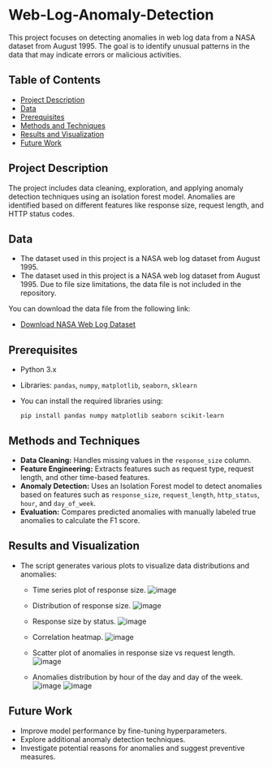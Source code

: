 # Web-Log-Anomaly-Detection
This project focuses on detecting anomalies in web log data from a NASA dataset from August 1995. The goal is to identify unusual patterns in the data that may indicate errors or malicious activities.

## Table of Contents

- [Project Description](#project-description)
- [Data](#data)
- [Prerequisites](#prerequisites)
- [Methods and Techniques](#methods-and-techniques)
- [Results and Visualization](#results-and-visualization)
- [Future Work](#future-work)

## Project Description

The project includes data cleaning, exploration, and applying anomaly detection techniques using an isolation forest model. Anomalies are identified based on different features like response size, request length, and HTTP status codes.

## Data

- The dataset used in this project is a NASA web log dataset from August 1995.
- The dataset used in this project is a NASA web log dataset from August 1995. Due to file size limitations, the data file is not included in the repository.

You can download the data file from the following link:

- [Download NASA Web Log Dataset](https://data.world/shad/nasa-website-data)

## Prerequisites

- Python 3.x
- Libraries: `pandas`, `numpy`, `matplotlib`, `seaborn`, `sklearn`
- You can install the required libraries using:

    ``` shell
    pip install pandas numpy matplotlib seaborn scikit-learn
    ```

## Methods and Techniques

- **Data Cleaning:** Handles missing values in the `response_size` column.
- **Feature Engineering:** Extracts features such as request type, request length, and other time-based features.
- **Anomaly Detection:** Uses an Isolation Forest model to detect anomalies based on features such as `response_size`, `request_length`, `http_status`, `hour`, and `day_of_week`.
- **Evaluation:** Compares predicted anomalies with manually labeled true anomalies to calculate the F1 score.

## Results and Visualization

- The script generates various plots to visualize data distributions and anomalies:
    - Time series plot of response size.
      ![image](https://github.com/IshwaryaKeerthivasan/Web-Log-Anomaly-Detection/assets/92322280/e007ef9a-8242-4c75-860d-0e78c25e5bb2)

    - Distribution of response size.
      ![image](https://github.com/IshwaryaKeerthivasan/Web-Log-Anomaly-Detection/assets/92322280/6693d938-1f35-4feb-800c-e02b2b4868db)

    - Response size by status.
      ![image](https://github.com/IshwaryaKeerthivasan/Web-Log-Anomaly-Detection/assets/92322280/06c79064-2b26-4134-940f-403235d15003)

    - Correlation heatmap.
      ![image](https://github.com/IshwaryaKeerthivasan/Web-Log-Anomaly-Detection/assets/92322280/2d52020b-46b7-458e-ac77-7e5fc18fb709)

    - Scatter plot of anomalies in response size vs request length.
      ![image](https://github.com/IshwaryaKeerthivasan/Web-Log-Anomaly-Detection/assets/92322280/aacf4f1c-4f44-4be7-9573-d23211740830)

    - Anomalies distribution by hour of the day and day of the week.
      ![image](https://github.com/IshwaryaKeerthivasan/Web-Log-Anomaly-Detection/assets/92322280/d31dddc0-011a-4030-9a45-6e6313c73490)
      ![image](https://github.com/IshwaryaKeerthivasan/Web-Log-Anomaly-Detection/assets/92322280/2c995ae5-e39e-4d39-835a-9d9b66a2e924)


## Future Work
- Improve model performance by fine-tuning hyperparameters.
- Explore additional anomaly detection techniques.
- Investigate potential reasons for anomalies and suggest preventive measures.

